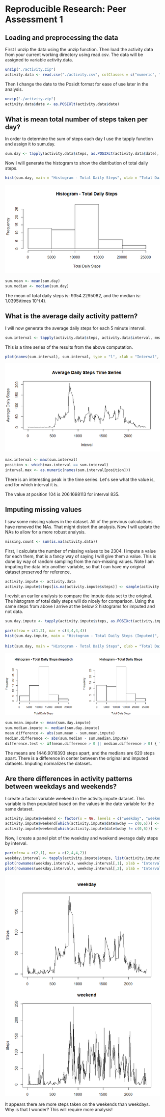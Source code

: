# Reproducible Research: Peer Assessment 1


## Loading and preprocessing the data
First I unzip the data using the unzip function. Then load the activity data from your current working directory using read.csv. The data will be assigned to variable activity.data.


```r
unzip("./activity.zip")
activity.data <- read.csv("./activity.csv", colClasses = c("numeric", "character", "numeric"))
```

Then I change the date to the Posixlt format for ease of use later in the analysis.


```r
unzip("./activity.zip")
activity.data$date <- as.POSIXlt(activity.data$date)
```

## What is mean total number of steps taken per day?
In order to determine the sum of steps each day I use the tapply function and assign it to sum.day.


```r
sum.day <- tapply(activity.data$steps, as.POSIXct(activity.data$date), sum, na.rm = TRUE)
```

Now I will generate the histogram to show the distribution of total daily steps.


```r
hist(sum.day, main = "Histogram - Total Daily Steps", xlab = "Total Daily Steps")
```

![](PA1_template_files/figure-html/sumhisto-1.png) 


```r
sum.mean <- mean(sum.day)
sum.median <- median(sum.day)
```

The mean of total daily steps is: 9354.2295082, and the median is: 1.0395\times 10^{4}.

## What is the average daily activity pattern?
I will now generate the average daily steps for each 5 minute interval.


```r
sum.interval <- tapply(activity.data$steps, activity.data$interval, mean, na.rm = TRUE)
```

This is a time series of the results from the above computation.


```r
plot(names(sum.interval), sum.interval, type = "l", xlab = "Interval", ylab = "Average Daily Steps", main = "Average Daily Steps Time Series")
```

![](PA1_template_files/figure-html/timeseries-1.png) 


```r
max.interval <- max(sum.interval)
position <- which(max.interval == sum.interval)
interval.max <- as.numeric(names(sum.interval[position]))
```
There is an interesting peak in the time series. Let's see what the value is, and for which interval it is.  

The value at position 104 is  206.1698113 for interval 835.

## Imputing missing values
I saw some missing values in the dataset. All of the previous calculations have removed the NAs. That might distort the analysis. Now I will update the NAs to allow for a more robust analysis.  


```r
missing.count <- sum(is.na(activity.data))
```

First, I calculate the number of missing values to be 2304. I impute a value for each them, that is a fancy way of saying I will give them a value. This is done by way of random sampling from the non-missing values. Note I am imputing the data into another variable, so that I can have my original dataset preserved for reference.


```r
activity.impute <- activity.data
activity.impute$steps[is.na(activity.impute$steps)] <- sample(activity.impute$steps[!is.na(activity.impute$steps)], missing.count, replace = TRUE)
```

I revisit an earlier analysis to compare the impute data set to the original. The histogram of total daily steps will do nicely for comparison. Using the same steps from above I arrive at the below 2 histograms for imputed and not data.


```r
sum.day.impute <- tapply(activity.impute$steps, as.POSIXct(activity.impute$date), sum)
```


```r
par(mfrow = c(1,2), mar = c(4,4,4,4))
hist(sum.day.impute, main = "Histogram - Total Daily Steps (Imputed)", xlab = "Total Daily Steps")

hist(sum.day, main = "Histogram - Total Daily Steps", xlab = "Total Daily Steps")
```

![](PA1_template_files/figure-html/sumhistoimpute-1.png) 


```r
sum.mean.impute <- mean(sum.day.impute)
sum.median.impute <- median(sum.day.impute)
mean.difference <- abs(sum.mean - sum.mean.impute)
median.difference <- abs(sum.median - sum.median.impute)
difference.text <- if(mean.difference > 0 || median.difference > 0) { "There is a difference in center between the original and imputed datasets. Imputing normalizes the dataset."} else {"WOW! There is no difference in the center between the original and imputed datasets. Imputing doesn't change anything."}
```

The means are 1446.9016393 steps apart, and the medians are 620 steps apart. There is a difference in center between the original and imputed datasets. Imputing normalizes the dataset..


## Are there differences in activity patterns between weekdays and weekends?
I create a factor variable weekend in the activity.impute dataset. This variable is then populated based on the values in the date variable for the same dataset.


```r
activity.impute$weekend <- factor(x = NA, levels = c("weekday", "weekend"), ordered = FALSE)
activity.impute$weekend[which(activity.impute$date$wday == c(0,6))] <- "weekend"
activity.impute$weekend[which(activity.impute$date$wday != c(0,6))] <- "weekday"
```

Now, I create a panel plot of the weekday and weekend average daily steps by interval.

```r
par(mfrow = c(2,1), mar = c(2,4,4,2))
weekday.interval <- tapply(activity.impute$steps, list(activity.impute$interval,activity.impute$weekend), mean)
plot(rownames(weekday.interval), weekday.interval[,1], xlab = "Interval", main = "weekday", type = "l", ylab = "Steps")
plot(rownames(weekday.interval), weekday.interval[,2], xlab = "Interval", main = "weekend", type = "l", ylab = "Steps")
```

![](PA1_template_files/figure-html/intervalaverageweekday-1.png) 

It appears there are more steps taken on the weekends than weekdays. Why is that I wonder? This will require more analysis!
